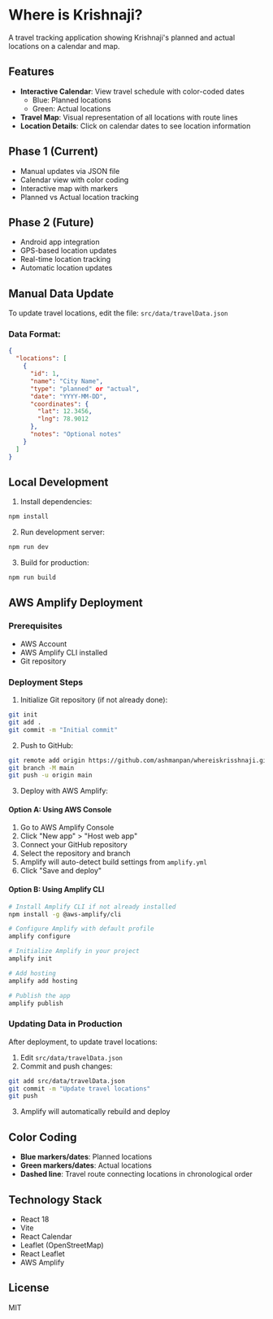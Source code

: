 # Where is Krishnaji?

A travel tracking application showing Krishnaji's planned and actual locations on a calendar and map.

## Features

- **Interactive Calendar**: View travel schedule with color-coded dates
  - Blue: Planned locations
  - Green: Actual locations
- **Travel Map**: Visual representation of all locations with route lines
- **Location Details**: Click on calendar dates to see location information

## Phase 1 (Current)
- Manual updates via JSON file
- Calendar view with color coding
- Interactive map with markers
- Planned vs Actual location tracking

## Phase 2 (Future)
- Android app integration
- GPS-based location updates
- Real-time location tracking
- Automatic location updates

## Manual Data Update

To update travel locations, edit the file: `src/data/travelData.json`

### Data Format:
```json
{
  "locations": [
    {
      "id": 1,
      "name": "City Name",
      "type": "planned" or "actual",
      "date": "YYYY-MM-DD",
      "coordinates": {
        "lat": 12.3456,
        "lng": 78.9012
      },
      "notes": "Optional notes"
    }
  ]
}
```

## Local Development

1. Install dependencies:
```bash
npm install
```

2. Run development server:
```bash
npm run dev
```

3. Build for production:
```bash
npm run build
```

## AWS Amplify Deployment

### Prerequisites
- AWS Account
- AWS Amplify CLI installed
- Git repository

### Deployment Steps

1. Initialize Git repository (if not already done):
```bash
git init
git add .
git commit -m "Initial commit"
```

2. Push to GitHub:
```bash
git remote add origin https://github.com/ashmanpan/whereiskrisshnaji.git
git branch -M main
git push -u origin main
```

3. Deploy with AWS Amplify:

#### Option A: Using AWS Console
1. Go to AWS Amplify Console
2. Click "New app" > "Host web app"
3. Connect your GitHub repository
4. Select the repository and branch
5. Amplify will auto-detect build settings from `amplify.yml`
6. Click "Save and deploy"

#### Option B: Using Amplify CLI
```bash
# Install Amplify CLI if not already installed
npm install -g @aws-amplify/cli

# Configure Amplify with default profile
amplify configure

# Initialize Amplify in your project
amplify init

# Add hosting
amplify add hosting

# Publish the app
amplify publish
```

### Updating Data in Production

After deployment, to update travel locations:

1. Edit `src/data/travelData.json`
2. Commit and push changes:
```bash
git add src/data/travelData.json
git commit -m "Update travel locations"
git push
```

3. Amplify will automatically rebuild and deploy

## Color Coding

- **Blue markers/dates**: Planned locations
- **Green markers/dates**: Actual locations
- **Dashed line**: Travel route connecting locations in chronological order

## Technology Stack

- React 18
- Vite
- React Calendar
- Leaflet (OpenStreetMap)
- React Leaflet
- AWS Amplify

## License

MIT
